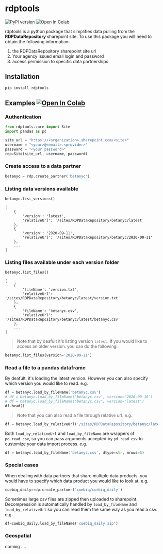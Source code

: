 # rdptools

[![PyPI version](https://badge.fury.io/py/rdptools.svg)](https://badge.fury.io/py/rdptools) [![Open In Colab](https://colab.research.google.com/assets/colab-badge.svg)](https://colab.research.google.com/github/MODA-NYC/db-recovery-data-partnership/blob/master/examples/example_data_import.ipynb)

rdptools is a python package that simplifies data pulling from the **RDPDataRepository** sharepoint site. To use this package you will need to obtain the following information:

1. the RDPDataRepository sharepoint site url
2. Your agency issued email login and password
3. access permission to specific data partnerships

## Installation

```bash
pip install rdptools
```

## Examples [![Open In Colab](https://colab.research.google.com/assets/colab-badge.svg)](https://colab.research.google.com/github/MODA-NYC/db-recovery-data-partnership/blob/master/examples/example_data_import.ipynb)

### Authentication

```python
from rdptools.core import Site
import pandas as pd

site_url = "https://<organization>.sharepoint.com/<site>"
username = "<your>@<email>.<provider>"
password = "<your password>"
rdp=Site(site_url, username, password)
```

### Create access to a data partner

```python
betanyc = rdp.create_partner('betanyc')
```

### Listing data versions available

```python
betanyc.list_versions()
```

    [
        {
            'version': 'latest',
            'relativeUrl': '/sites/RDPDataRepository/betanyc/latest'
        },
        {
            'version': '2020-09-11',
            'relativeUrl': '/sites/RDPDataRepository/betanyc/2020-09-11'
        },
        ...
    ]

### Listing files available under each version folder

```python
betanyc.list_files()
```

    [
        {
            'fileName': 'version.txt',
            'relativeUrl': '/sites/RDPDataRepository/betanyc/latest/version.txt'
        },
        {
            'fileName': 'betanyc.csv',
            'relativeUrl': '/sites/RDPDataRepository/betanyc/latest/betanyc.csv'
        },
        ...
    ]

> Note that by deafult it's listing version `latest`. If you would like to access an older version. you can do the following:

```python
betanyc.list_files(version='2020-09-11')
```

### Read a file to a pandas dataframe

By deafult, it's loading the latest version. However you can also specify which version you would like to read. e.g.

```python
df = betanyc.load_by_fileName('betanyc.csv')
# df = betanyc.load_by_fileName('betanyc.csv', version='2020-09-10')
# df = betanyc.load_by_fileName('betanyc.csv', version='latest')
df.head()
```

> Note that you can also read a file through relative url. e.g.

```python
df = betanyc.load_by_relativeUrl('/sites/RDPDataRepository/betanyc/latest/betanyc.csv')
```

Both `load_by_relativeUrl` and `load_by_fileName` are wrappers of `pd.read_csv`, so you can pass arguments accepted by `pd.read_csv` to customize your data import process. e.g.

```python
df = betanyc.load_by_fileName('betanyc.csv', dtype=str, nrows=5)
```

### Special cases

When dealing with data partners that share multiple data products. you would have to specify which data product you would like to look at. e.g.

```python
cuebiq_daily=rdp.create_partner('cuebiq/cuebiq_daily')
```

Sometimes large csv files are zipped then uploaded to sharepoint. Decompression is automatically handled by `load_by_fileName` and `load_by_relativeUrl` so you can read them the same way as you read a csv. e.g.

```python
df=cuebiq_daily.load_by_fileName('cuebiq_daily.zip')
```

### Geospatial

coming ....
